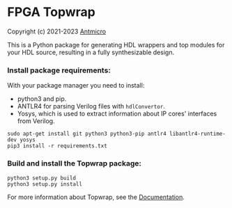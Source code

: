 # FPGA Topwrap

Copyright (c) 2021-2023 [Antmicro](https://antmicro.com)

This is a Python package for generating HDL wrappers and top modules for your HDL source, resulting in a fully synthesizable design.

### Install package requirements:

With your package manager you need to install:
* python3 and pip.
* ANTLR4 for parsing Verilog files with `hdlConvertor`.
* Yosys, which is used to extract information about IP cores' interfaces from Verilog.

```
sudo apt-get install git python3 python3-pip antlr4 libantlr4-runtime-dev yosys
pip3 install -r requirements.txt
```

### Build and install the Topwrap package:

```
python3 setup.py build
python3 setup.py install
```

For more information about Topwrap, see the [Documentation](https://antmicro.github.io/fpga-topwrap/).
